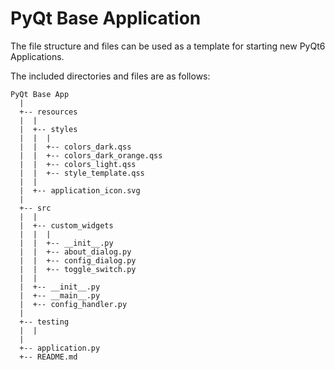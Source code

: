 # PyQt Base Application
The file structure and files can be used as a template for starting new PyQt6 Applications.

The included directories and files are as follows:
```
PyQt Base App
  |
  +-- resources
  |  |
  |  +-- styles
  |  |  |
  |  |  +-- colors_dark.qss
  |  |  +-- colors_dark_orange.qss
  |  |  +-- colors_light.qss
  |  |  +-- style_template.qss
  |  |
  |  +-- application_icon.svg
  |
  +-- src
  |  |
  |  +-- custom_widgets
  |  |  |
  |  |  +-- __init__.py
  |  |  +-- about_dialog.py
  |  |  +-- config_dialog.py
  |  |  +-- toggle_switch.py
  |  |
  |  +-- __init__.py
  |  +-- __main__.py
  |  +-- config_handler.py
  |
  +-- testing
  |  |
  |
  +-- application.py
  +-- README.md
```

